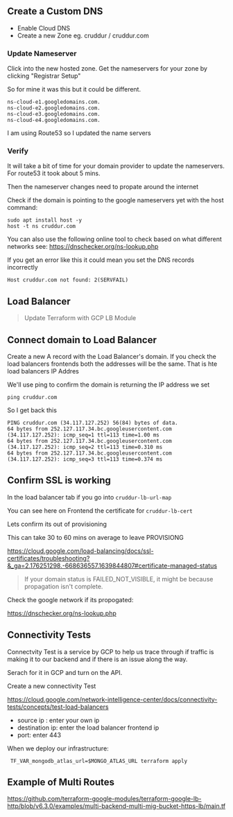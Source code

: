 ## Create a Custom DNS


- Enable Cloud DNS
- Create a new Zone eg. cruddur / cruddur.com

### Update Nameserver

Click into the new hosted zone.
Get the nameservers for your zone by clicking "Registrar Setup"

So for mine it was this but it could be different.
```
ns-cloud-e1.googledomains.com.
ns-cloud-e2.googledomains.com.
ns-cloud-e3.googledomains.com.
ns-cloud-e4.googledomains.com.
```

I am using Route53 so I updated the name servers

### Verify

It will take a bit of time for your domain provider to update the nameservers.
For route53 it took about 5 mins.

Then the nameserver changes need to propate around the internet

Check if the domain is pointing to the google nameservers yet with the host command:

```
sudo apt install host -y
host -t ns cruddur.com
```

You can also use the following online tool to check based on what different networks see:
https://dnschecker.org/ns-lookup.php


If you get an error like this it could mean you set the DNS records incorrectly
```
Host cruddur.com not found: 2(SERVFAIL)
```

## Load Balancer

> Update Terraform with GCP LB Module

## Connect domain to Load Balancer

Create a new A record with the Load Balancer's domain.
If you check the load balancers frontends both the addresses will be the same. That is hte load balancers IP Addres

We'll use ping to confirm the domain is returning the IP address we set

```
ping cruddur.com
```

So I get back this

```
PING cruddur.com (34.117.127.252) 56(84) bytes of data.
64 bytes from 252.127.117.34.bc.googleusercontent.com (34.117.127.252): icmp_seq=1 ttl=113 time=1.00 ms
64 bytes from 252.127.117.34.bc.googleusercontent.com (34.117.127.252): icmp_seq=2 ttl=113 time=0.310 ms
64 bytes from 252.127.117.34.bc.googleusercontent.com (34.117.127.252): icmp_seq=3 ttl=113 time=0.374 ms
```

## Confirm SSL is working

In the load balancer tab if you go into `cruddur-lb-url-map`

You can see here on Frontend the certificate for `cruddur-lb-cert`

Lets confirm its out of provisioning

This can take 30 to 60 mins on average to leave PROVISIONG

https://cloud.google.com/load-balancing/docs/ssl-certificates/troubleshooting?&_ga=2.176251298.-668636557.1639844807#certificate-managed-status

> If your domain status is FAILED_NOT_VISIBLE, it might be because propagation isn't complete.

Check the google network if its propogated:

https://dnschecker.org/ns-lookup.php

## Connectivity Tests

Connectvity Test is a service by GCP to help us trace through if traffic is making it to our backend
and if there is an issue along the way.

Serach for it in GCP and turn on the API.

Create a new connectivity Test

https://cloud.google.com/network-intelligence-center/docs/connectivity-tests/concepts/test-load-balancers


- source ip : enter your own ip
- destination ip: enter the load balancer frontend ip
- port: enter 443



When we deploy our infrastructure:
```
 TF_VAR_mongodb_atlas_url=$MONGO_ATLAS_URL terraform apply
 ```

## Example of Multi Routes

https://github.com/terraform-google-modules/terraform-google-lb-http/blob/v6.3.0/examples/multi-backend-multi-mig-bucket-https-lb/main.tf